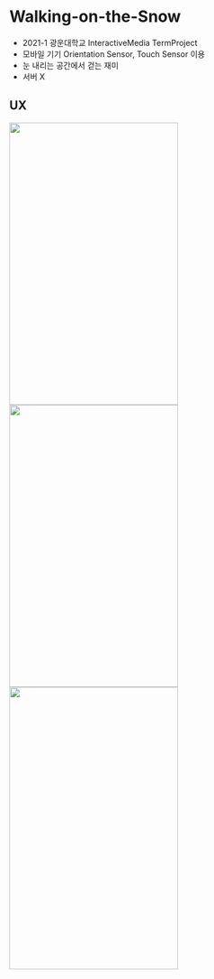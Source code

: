 # Walking-on-the-Snow
- 2021-1 광운대학교 InteractiveMedia TermProject
- 모바일 기기 Orientation Sensor, Touch Sensor 이용
- 눈 내리는 공간에서 걷는 재미
- 서버 X

## UX
<img src = "https://user-images.githubusercontent.com/88760905/185057735-fc82d296-cabe-4965-8be3-82a5291a511e.png" width=300 height=500> <img src = "https://user-images.githubusercontent.com/88760905/185059512-cb240d97-b78c-4104-8b6f-60a78cb931b1.png" width=300 height=500> <img src = "https://user-images.githubusercontent.com/88760905/185059525-66795803-1204-4138-aa41-cd3767bfeec1.png" width=300 height=500>
